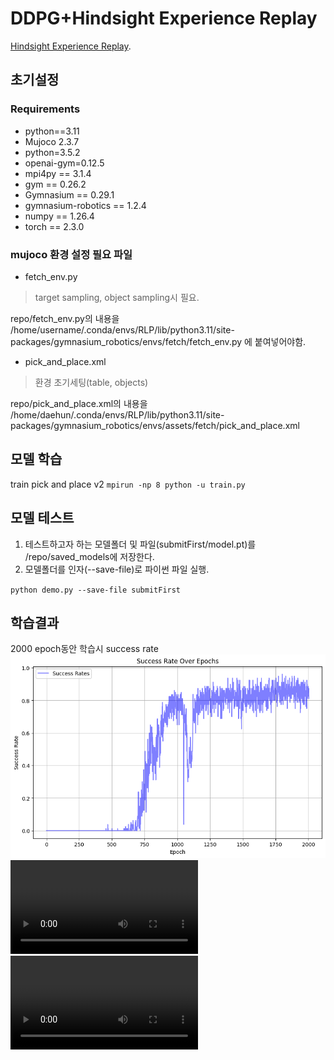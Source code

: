 # DDPG+Hindsight Experience Replay

[Hindsight Experience Replay](https://arxiv.org/abs/1707.01495). 


## 초기설정


### Requirements
- python==3.11
- Mujoco 2.3.7
- python=3.5.2
- openai-gym=0.12.5 
- mpi4py == 3.1.4
- gym == 0.26.2
- Gymnasium == 0.29.1
- gymnasium-robotics == 1.2.4
- numpy == 1.26.4 
- torch == 2.3.0


### mujoco 환경 설정 필요 파일
- fetch_env.py
>  target sampling, object sampling시 필요.

repo/fetch_env.py의 내용을 
/home/username/.conda/envs/RLP/lib/python3.11/site-packages/gymnasium_robotics/envs/fetch/fetch_env.py
에 붙여넣어야함.
- pick_and_place.xml
> 환경 초기세팅(table, objects) 

repo/pick_and_place.xml의 내용을 
/home/daehun/.conda/envs/RLP/lib/python3.11/site-packages/gymnasium_robotics/envs/assets/fetch/pick_and_place.xml

## 모델 학습
train pick and place v2
`mpirun -np 8 python -u train.py`

## 모델 테스트
1. 테스트하고자 하는 모델폴더 및 파일(submitFirst/model.pt)를 /repo/saved_models에 저장한다.
2. 모델폴더를 인자(--save-file)로 파이썬 파일 실행.

`python demo.py --save-file submitFirst`


## 학습결과
 2000 epoch동안 학습시 success rate
![학습데이터](./figures/RL_successrate.png)
![smallborder](./figures/smalloutput.mp4)
![bigborder](./figures/8m52soutput.mp4)


